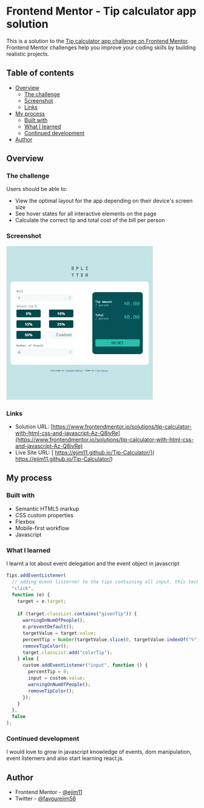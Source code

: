 # Frontend Mentor - Tip calculator app solution

This is a solution to the [Tip calculator app challenge on Frontend Mentor](https://www.frontendmentor.io/challenges/tip-calculator-app-ugJNGbJUX). Frontend Mentor challenges help you improve your coding skills by building realistic projects.

## Table of contents

- [Overview](#overview)
  - [The challenge](#the-challenge)
  - [Screenshot](#screenshot)
  - [Links](#links)
- [My process](#my-process)
  - [Built with](#built-with)
  - [What I learned](#what-i-learned)
  - [Continued development](#continued-development)
- [Author](#author)

## Overview

### The challenge

Users should be able to:

- View the optimal layout for the app depending on their device's screen size
- See hover states for all interactive elements on the page
- Calculate the correct tip and total cost of the bill per person

### Screenshot

![](images/screenshot.jpg)


### Links

- Solution URL: [https://www.frontendmentor.io/solutions/tip-calculator-with-html-css-and-javascript-Az-Q8ivRe](https://www.frontendmentor.io/solutions/tip-calculator-with-html-css-and-javascript-Az-Q8ivRe)
- Live Site URL: [ https://ejim11.github.io/Tip-Calculator/]( https://ejim11.github.io/Tip-Calculator/)

## My process

### Built with

- Semantic HTML5 markup
- CSS custom properties
- Flexbox
- Mobile-first workflow
- Javascript

### What I learned

I learnt a lot about event delegation and the event object in javascript

<!-- ```html
<h1>Some HTML code I'm proud of</h1>
```

```css
.proud-of-this-css {
  color: papayawhip;
}
``` -->

```js
Tips.addEventListener(
  // adding event listerner to the tips containing all input. this technique makes use of event delegation
  "click",
  function (e) {
    target = e.target;

    if (target.classList.contains("givenTip")) {
      warningOnNumOfPeople();
      e.preventDefault();
      targetValue = target.value;
      percentTip = Number(targetValue.slice(0, targetValue.indexOf("%")));
      removeTipColor();
      target.classList.add("colorTip");
    } else {
      custom.addEventListener("input", function () {
        percentTip = 0;
        input = custom.value;
        warningOnNumOfPeople();
        removeTipColor();
      });
    }
  },
  false
);
```

### Continued development

I would love to grow in javascript knowledge of events, dom manipulation, event listerners and also start learning react.js.

## Author

- Frontend Mentor - [@ejim11](https://www.frontendmentor.io/profile/yourusername)
- Twitter - [@favourejim56](https://www.twitter.com/yourusername)
